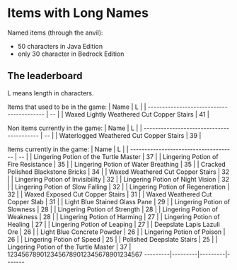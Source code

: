 # Items with Long Names
Named items (through the anvil):
* 50 characters in Java Edition
* only 30 character in Bedrock Edition

## The leaderboard

L means length in characters.

Items that used to be in the game:
| Name                                      | L  |
| ----------------------------------------- | -- |
| Waxed Lightly Weathered Cut Copper Stairs | 41 |

Non items currently in the game:
| Name                                      | L  |
| ----------------------------------------- | -- |
| Waterlogged Weathered Cut Copper Stairs | 39 |

Items currently in the game:
| Name                                  | L  |
| ------------------------------------- | -- |
| Lingering Potion of the Turtle Master | 37 |
| Lingering Potion of Fire Resistance   | 35 |
| Lingering Potion of Water Breathing   | 35 |
| Cracked Polished Blackstone Bricks    | 34 |
| Waxed Weathered Cut Copper Stairs     | 32 |
| Lingering Potion of Invisibility      | 32 |
| Lingering Potion of Night Vision      | 32 |
| Lingering Potion of Slow Falling      | 32 |
| Lingering Potion of Regeneration      | 32 |
| Waxed Exposed Cut Copper Stairs       | 31 |
| Waxed Weathered Cut Copper Slab       | 31 |
| Light Blue Stained Glass Pane         | 29 |
| Lingering Potion of Slowness          | 28 |
| Lingering Potion of Strength          | 28 |
| Lingering Potion of Weakness          | 28 |
| Lingering Potion of Harming           | 27 |
| Lingering Potion of Healing           | 27 |
| Lingering Potion of Leaping           | 27 |
| Deepslate Lapis Lazuli Ore            | 26 |
| Light Blue Concrete Powder            | 26 |
| Lingering Potion of Poison            | 26 |
| Lingering Potion of Speed             | 25 |
| Polished Deepslate Stairs             | 25 |
| Lingering Potion of the Turtle Master | 37 |
  1234567890123456789012345678901234567
  ---------|---------|---------|-------



